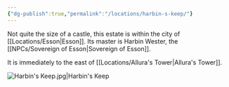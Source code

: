 ```yaml
---
{"dg-publish":true,"permalink":"/locations/harbin-s-keep/"}
---
```


Not quite the size of a castle, this estate is within the city of [[Locations/Esson\|Esson]]. Its master is Harbin Wester, the [[NPCs/Sovereign of Esson\|Sovereign of Esson]].

It is immediately to the east of [[Locations/Allura's Tower\|Allura's Tower]].

![Harbin's Keep.jpg|Harbin's Keep](/img/user/Assets/Harbin's%20Keep.jpg)
